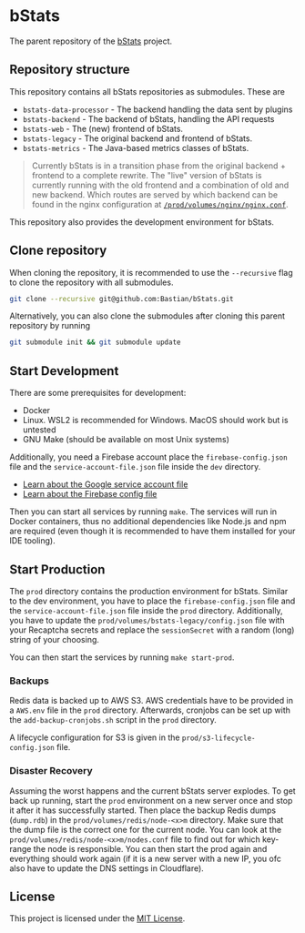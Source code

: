 # bStats

The parent repository of the [bStats] project.

## Repository structure

This repository contains all bStats repositories as submodules. These are

- `bstats-data-processor` - The backend handling the data sent by plugins
- `bstats-backend` - The backend of bStats, handling the API requests
- `bstats-web` - The (new) frontend of bStats.
- `bstats-legacy` - The original backend and frontend of bStats.
- `bstats-metrics` - The Java-based metrics classes of bStats.

> Currently bStats is in a transition phase from the original backend + frontend
> to a complete rewrite. The "live" version of bStats is currently running with
> the old frontend and a combination of old and new backend. Which routes are
> served by which backend can be found in the nginx configuration at
> [`/prod/volumes/nginx/nginx.conf`](/prod/volumes/nginx/nginx.conf).

This repository also provides the development environment for bStats.

## Clone repository

When cloning the repository, it is recommended to use the `--recursive`
flag to clone the repository with all submodules.

```bash
git clone --recursive git@github.com:Bastian/bStats.git
```

Alternatively, you can also clone the submodules after cloning this parent
repository by running

```bash
git submodule init && git submodule update
```

## Start Development

There are some prerequisites for development:

- Docker
- Linux. WSL2 is recommended for Windows. MacOS should work but is untested
- GNU Make (should be available on most Unix systems)

Additionally, you need a Firebase account place the `firebase-config.json` file
and the `service-account-file.json` file inside the `dev` directory.

- [Learn about the Google service account file]
- [Learn about the Firebase config file]

Then you can start all services by running `make`. The services will run in
Docker containers, thus no additional dependencies like Node.js and npm are
required (even though it is recommended to have them installed for your IDE
tooling).

## Start Production

The `prod` directory contains the production environment for bStats. Similar to
the dev environment, you have to place the `firebase-config.json` file and the
`service-account-file.json` file inside the `prod` directory.
Additionally, you have to update the `prod/volumes/bstats-legacy/config.json`
file with your Recaptcha secrets and replace the `sessionSecret` with a random
(long) string of your choosing.

You can then start the services by running `make start-prod`.

### Backups

Redis data is backed up to AWS S3. AWS credentials have to be provided in a
`AWS.env` file in the `prod` directory. Afterwards, cronjobs can be set up with
the `add-backup-cronjobs.sh` script in the `prod` directory.

A lifecycle configuration for S3 is given in the
`prod/s3-lifecycle-config.json` file.

### Disaster Recovery

Assuming the worst happens and the current bStats server explodes. To get back
up running, start the `prod` environment on a new server once and stop it after
it has successfully started. Then place the backup Redis dumps (`dump.rdb`) in
the `prod/volumes/redis/node-<x>m` directory. Make sure that the dump file is
the correct one for the current node. You can look at the
`prod/volumes/redis/node-<x>m/nodes.conf` file to find out for which key-range
the node is responsible.
You can then start the prod again and everything should work again (if it is a
new server with a new IP, you ofc also have to update the DNS settings in
Cloudflare).

## License

This project is licensed under the [MIT License](/LICENSE).

[bstats]: https://bStats.org
[learn about the google service account file]: https://cloud.google.com/docs/authentication/getting-started
[learn about the firebase config file]: https://firebase.google.com/docs/web/setup?authuser=0#config-object
